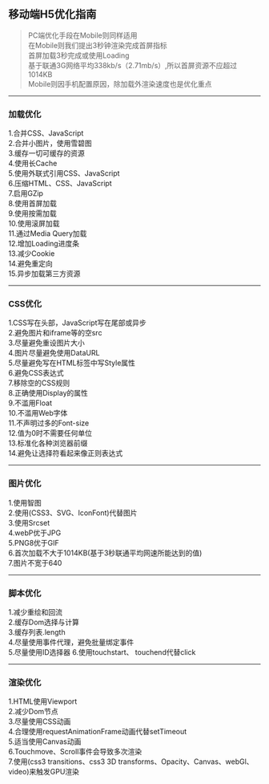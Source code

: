 ## 移动端H5优化指南

> PC端优化手段在Mobile则同样适用<br>
> 在Mobile则我们提出3秒钟渲染完成首屏指标<br>
> 首屏加载3秒完成或使用Loading<br>
> 基于联通3G网络平均338kb/s（2.71mb/s）,所以首屏资源不应超过1014KB<br>
> Mobile则因手机配置原因，除加载外渲染速度也是优化重点<br>
***
### 加载优化
1.合并CSS、JavaScript  
2.合并小图片，使用雪碧图  
3.缓存一切可缓存的资源  
4.使用长Cache  
5.使用外联式引用CSS、JavaScript  
6.压缩HTML、CSS、JavaScript  
7.启用GZip  
8.使用首屏加载  
9.使用按需加载  
10.使用滚屏加载  
11.通过Media Query加载  
12.增加Loading进度条  
13.减少Cookie  
14.避免重定向  
15.异步加载第三方资源
***
### CSS优化
1.CSS写在头部，JavaScript写在尾部或异步  
2.避免图片和iframe等的空src  
3.尽量避免重设图片大小  
4.图片尽量避免使用DataURL  
5.尽量避免写在HTML标签中写Style属性  
6.避免CSS表达式  
7.移除空的CSS规则  
8.正确使用Display的属性  
9.不滥用Float   
10.不滥用Web字体  
11.不声明过多的Font-size  
12.值为0时不需要任何单位  
13.标准化各种浏览器前缀  
14.避免让选择符看起来像正则表达式
***
### 图片优化
1.使用智图  
2.使用(CSS3、SVG、IconFont)代替图片  
3.使用Srcset  
4.webP优于JPG   
5.PNG8优于GIF  
6.首次加载不大于1014KB(基于3秒联通平均网速所能达到的值)  
7.图片不宽于640  
***
### 脚本优化
1.减少重绘和回流  
2.缓存Dom选择与计算  
3.缓存列表.length  
4.尽量使用事件代理，避免批量绑定事件  
5.尽量使用ID选择器
6.使用touchstart、 touchend代替click  
***
### 渲染优化
1.HTML使用Viewport  
2.减少Dom节点  
3.尽量使用CSS动画  
4.合理使用requestAnimationFrame动画代替setTimeout  
5.适当使用Canvas动画  
6.Touchmove、Scroll事件会导致多次渲染  
7.使用(css3 transitions、css3 3D transforms、Opacity、Canvas、webGl、video)来触发GPU渲染
